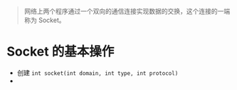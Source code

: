 > 网络上两个程序通过一个双向的通信连接实现数据的交换，这个连接的一端称为 Socket。

# Socket 的基本操作

* 创建 `int socket(int domain, int type, int protocol)`
* 



